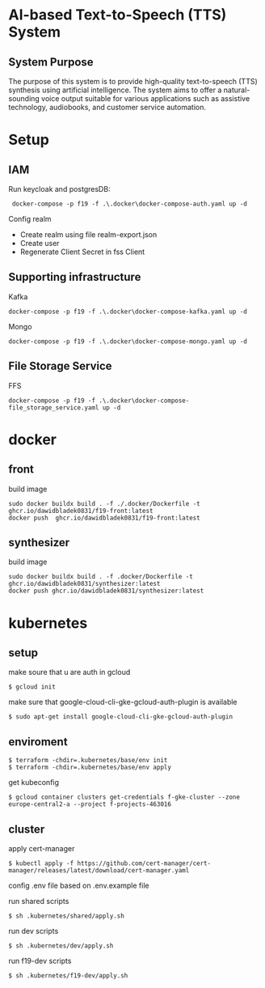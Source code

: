 # AI-based Text-to-Speech (TTS) System

## System Purpose
The purpose of this system is to provide high-quality text-to-speech (TTS) synthesis using artificial intelligence. The system aims to offer a natural-sounding voice output suitable for various applications such as assistive technology, audiobooks, and customer service automation.

# Setup
## IAM
Run keycloak and postgresDB:

     docker-compose -p f19 -f .\.docker\docker-compose-auth.yaml up -d


Config realm
- Create realm using file realm-export.json
- Create user
- Regenerate Client Secret in fss Client

## Supporting infrastructure
Kafka

    docker-compose -p f19 -f .\.docker\docker-compose-kafka.yaml up -d


Mongo

    docker-compose -p f19 -f .\.docker\docker-compose-mongo.yaml up -d


## File Storage Service
FFS

    docker-compose -p f19 -f .\.docker\docker-compose-file_storage_service.yaml up -d

# docker
## front
build image

    
    sudo docker buildx build . -f ./.docker/Dockerfile -t ghcr.io/dawidbladek0831/f19-front:latest
    docker push  ghcr.io/dawidbladek0831/f19-front:latest
    
## synthesizer
build image


    sudo docker buildx build . -f .docker/Dockerfile -t ghcr.io/dawidbladek0831/synthesizer:latest
    docker push ghcr.io/dawidbladek0831/synthesizer:latest
    
# kubernetes
## setup
make soure that u are auth in gcloud


    $ gcloud init

make sure that google-cloud-cli-gke-gcloud-auth-plugin is available

    $ sudo apt-get install google-cloud-cli-gke-gcloud-auth-plugin

## enviroment


    $ terraform -chdir=.kubernetes/base/env init
    $ terraform -chdir=.kubernetes/base/env apply 


get kubeconfig


    $ gcloud container clusters get-credentials f-gke-cluster --zone europe-central2-a --project f-projects-463016

## cluster

apply cert-manager


    $ kubectl apply -f https://github.com/cert-manager/cert-manager/releases/latest/download/cert-manager.yaml


config .env file based on .env.example file

run shared scripts

    $ sh .kubernetes/shared/apply.sh

run dev scripts

    $ sh .kubernetes/dev/apply.sh

run f19-dev scripts

    $ sh .kubernetes/f19-dev/apply.sh